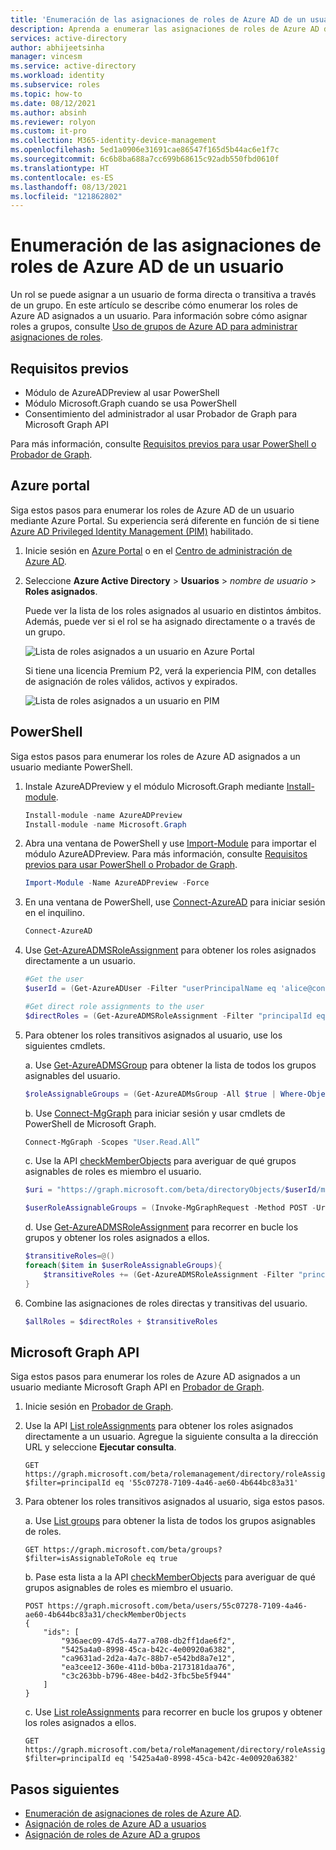 ```yaml
---
title: 'Enumeración de las asignaciones de roles de Azure AD de un usuario: Azure Active Directory'
description: Aprenda a enumerar las asignaciones de roles de Azure AD de un usuario.
services: active-directory
author: abhijeetsinha
manager: vincesm
ms.service: active-directory
ms.workload: identity
ms.subservice: roles
ms.topic: how-to
ms.date: 08/12/2021
ms.author: absinh
ms.reviewer: rolyon
ms.custom: it-pro
ms.collection: M365-identity-device-management
ms.openlocfilehash: 5ed1a0906e31691cae86547f165d5b44ac6e1f7c
ms.sourcegitcommit: 6c6b8ba688a7cc699b68615c92adb550fbd0610f
ms.translationtype: HT
ms.contentlocale: es-ES
ms.lasthandoff: 08/13/2021
ms.locfileid: "121862802"
---
```

# <a name="list-azure-ad-role-assignments-for-a-user"></a>Enumeración de las asignaciones de roles de Azure AD de un usuario

Un rol se puede asignar a un usuario de forma directa o transitiva a través de un grupo. En este artículo se describe cómo enumerar los roles de Azure AD asignados a un usuario. Para información sobre cómo asignar roles a grupos, consulte [Uso de grupos de Azure AD para administrar asignaciones de roles](groups-concept.md).

## <a name="prerequisites"></a>Requisitos previos

- Módulo de AzureADPreview al usar PowerShell
- Módulo Microsoft.Graph cuando se usa PowerShell
- Consentimiento del administrador al usar Probador de Graph para Microsoft Graph API

Para más información, consulte [Requisitos previos para usar PowerShell o Probador de Graph](prerequisites.md).

## <a name="azure-portal"></a>Azure portal
Siga estos pasos para enumerar los roles de Azure AD de un usuario mediante Azure Portal. Su experiencia será diferente en función de si tiene [Azure AD Privileged Identity Management (PIM)](../privileged-identity-management/pim-configure.md) habilitado.

1. Inicie sesión en [Azure Portal](https://portal.azure.com) o en el [Centro de administración de Azure AD](https://aad.portal.azure.com).

2. Seleccione **Azure Active Directory** > **Usuarios** > *nombre de usuario* > **Roles asignados**.

    Puede ver la lista de los roles asignados al usuario en distintos ámbitos. Además, puede ver si el rol se ha asignado directamente o a través de un grupo.
    
    ![Lista de roles asignados a un usuario en Azure Portal](./media/list-role-assignments-users/list-role-definition.png)

    Si tiene una licencia Premium P2, verá la experiencia PIM, con detalles de asignación de roles válidos, activos y expirados.

    ![Lista de roles asignados a un usuario en PIM](./media/list-role-assignments-users/list-role-definition-pim.png)

## <a name="powershell"></a>PowerShell

Siga estos pasos para enumerar los roles de Azure AD asignados a un usuario mediante PowerShell.

1. Instale AzureADPreview y el módulo Microsoft.Graph mediante [Install-module](/powershell/azure/active-directory/install-adv2).
  
    ```powershell
    Install-module -name AzureADPreview
    Install-module -name Microsoft.Graph
    ```
  
2. Abra una ventana de PowerShell y use [Import-Module](/powershell/module/microsoft.powershell.core/import-module) para importar el módulo AzureADPreview. Para más información, consulte [Requisitos previos para usar PowerShell o Probador de Graph](prerequisites.md).

    ```powershell
    Import-Module -Name AzureADPreview -Force
    ```

3. En una ventana de PowerShell, use [Connect-AzureAD](/powershell/module/azuread/connect-azuread) para iniciar sesión en el inquilino.

    ```powershell
    Connect-AzureAD
    ```
4. Use [Get-AzureADMSRoleAssignment](/powershell/module/azuread/get-azureadmsroleassignment) para obtener los roles asignados directamente a un usuario.

    ```powershell
    #Get the user
    $userId = (Get-AzureADUser -Filter "userPrincipalName eq 'alice@contoso.com'").ObjectId

    #Get direct role assignments to the user
    $directRoles = (Get-AzureADMSRoleAssignment -Filter "principalId eq '$userId'").RoleDefinitionId
    ```

5. Para obtener los roles transitivos asignados al usuario, use los siguientes cmdlets.
  
    a. Use [Get-AzureADMSGroup](/powershell/module/azuread/get-azureadmsgroup) para obtener la lista de todos los grupos asignables del usuario.  
  
      ```powershell
      $roleAssignableGroups = (Get-AzureADMsGroup -All $true | Where-Object IsAssignableToRole -EQ 'True').Id
      ```

    b. Use [Connect-MgGraph](/graph/powershell/get-started) para iniciar sesión y usar cmdlets de PowerShell de Microsoft Graph.
  
      ```powershell
      Connect-MgGraph -Scopes "User.Read.All”
      ```
  
    c. Use la API [checkMemberObjects](/graph/api/user-checkmemberobjects) para averiguar de qué grupos asignables de roles es miembro el usuario. 
    
      ```powershell
      $uri = "https://graph.microsoft.com/beta/directoryObjects/$userId/microsoft.graph.checkMemberObjects"

      $userRoleAssignableGroups = (Invoke-MgGraphRequest -Method POST -Uri $uri -Body @{"ids"= $roleAssignableGroups}).value
      ```
  
    d. Use [Get-AzureADMSRoleAssignment](/powershell/module/azuread/get-azureadmsroleassignment) para recorrer en bucle los grupos y obtener los roles asignados a ellos.
  
      ```powershell
      $transitiveRoles=@()
      foreach($item in $userRoleAssignableGroups){
          $transitiveRoles += (Get-AzureADMSRoleAssignment -Filter "principalId eq '$item'").RoleDefinitionId
      }
      ```

6. Combine las asignaciones de roles directas y transitivas del usuario.
  
    ```powershell
    $allRoles = $directRoles + $transitiveRoles
    ```
  
## <a name="microsoft-graph-api"></a>Microsoft Graph API

Siga estos pasos para enumerar los roles de Azure AD asignados a un usuario mediante Microsoft Graph API en [Probador de Graph](https://aka.ms/ge).

1. Inicie sesión en [Probador de Graph](https://aka.ms/ge).

1. Use la API [List roleAssignments](/graph/api/rbacapplication-list-roleassignments) para obtener los roles asignados directamente a un usuario. Agregue la siguiente consulta a la dirección URL y seleccione **Ejecutar consulta**.

   ```HTTP
   GET https://graph.microsoft.com/beta/rolemanagement/directory/roleAssignments?$filter=principalId eq '55c07278-7109-4a46-ae60-4b644bc83a31'
   ```
  
3. Para obtener los roles transitivos asignados al usuario, siga estos pasos.

    a. Use [List groups](/graph/api/group-list) para obtener la lista de todos los grupos asignables de roles.
  
      ```HTTP
      GET https://graph.microsoft.com/beta/groups?$filter=isAssignableToRole eq true 
      ```
  
    b. Pase esta lista a la API [checkMemberObjects](/graph/api/user-checkmemberobjects) para averiguar de qué grupos asignables de roles es miembro el usuario. 
    
      ```HTTP
      POST https://graph.microsoft.com/beta/users/55c07278-7109-4a46-ae60-4b644bc83a31/checkMemberObjects
      {
          "ids": [
              "936aec09-47d5-4a77-a708-db2ff1dae6f2",
              "5425a4a0-8998-45ca-b42c-4e00920a6382",
              "ca9631ad-2d2a-4a7c-88b7-e542bd8a7e12",
              "ea3cee12-360e-411d-b0ba-2173181daa76",
              "c3c263bb-b796-48ee-b4d2-3fbc5be5f944"
          ]
      }
      ```
  
    c. Use [List roleAssignments](/graph/api/rbacapplication-list-roleassignments) para recorrer en bucle los grupos y obtener los roles asignados a ellos.
  
      ```HTTP
      GET https://graph.microsoft.com/beta/roleManagement/directory/roleAssignments?$filter=principalId eq '5425a4a0-8998-45ca-b42c-4e00920a6382' 
      ```

## <a name="next-steps"></a>Pasos siguientes

* [Enumeración de asignaciones de roles de Azure AD](view-assignments.md).
* [Asignación de roles de Azure AD a usuarios](manage-roles-portal.md)
* [Asignación de roles de Azure AD a grupos](groups-assign-role.md)